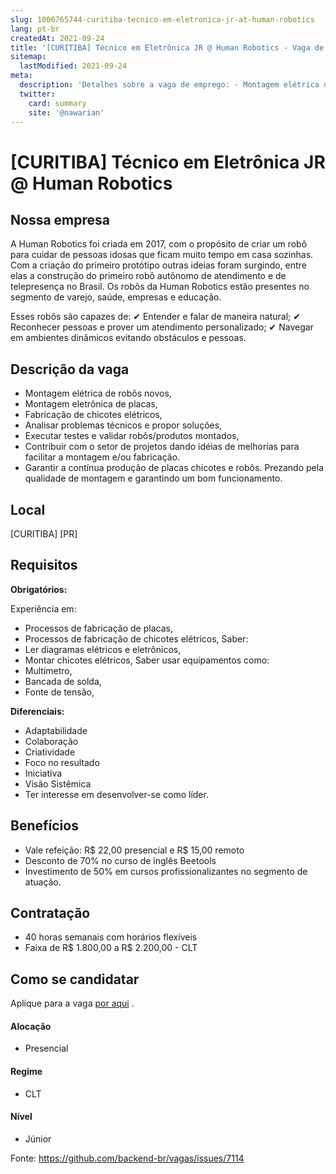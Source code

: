 ```yaml
---
slug: 1006765744-curitiba-tecnico-em-eletronica-jr-at-human-robotics
lang: pt-br
createdAt: 2021-09-24
title: '[CURITIBA] Técnico em Eletrônica JR @ Human Robotics - Vaga de Emprego'
sitemap:
  lastModified: 2021-09-24
meta:
  description: 'Detalhes sobre a vaga de emprego: - Montagem elétrica de robôs novos, - Montagem eletrônica de placas, - Fabricação de chicotes elétricos, - Analisar problemas técnicos e propor soluções, - Executar testes e validar robôs/produtos montados, - Contribuir com o setor de projetos dando idéias de melhorias para facilitar a montagem e/ou fabricação. - Garantir a contínua produção de placas chicotes e robôs. Prezando pela qualidade de montagem e garantindo um bom funcionamento.'
  twitter:
    card: summary
    site: '@nawarian'
---
```


# [CURITIBA] Técnico em Eletrônica JR @ Human Robotics

## Nossa empresa

A Human Robotics foi criada em 2017, com o propósito de criar um robô para cuidar de pessoas idosas que ficam muito tempo em casa sozinhas. 
Com a criação do primeiro protótipo outras ideias foram surgindo, entre elas a construção do primeiro robô autônomo de atendimento e de telepresença no Brasil. 
Os robôs da Human Robotics estão presentes no segmento de varejo, saúde, empresas e educação. 

Esses robôs são capazes de:
✔  Entender e falar de maneira natural;
✔  Reconhecer pessoas e prover um atendimento personalizado; 
✔  Navegar em ambientes dinâmicos evitando obstáculos e pessoas.

## Descrição da vaga

- Montagem elétrica de robôs novos,
- Montagem eletrônica de placas,
- Fabricação de chicotes elétricos,
- Analisar problemas técnicos e propor soluções,
- Executar testes e validar robôs/produtos montados,
- Contribuir com o setor de projetos dando idéias de melhorias para facilitar a montagem e/ou fabricação. 
- Garantir a contínua produção de placas chicotes e robôs. Prezando pela qualidade de montagem e garantindo um bom funcionamento. 

## Local

[CURITIBA] [PR]

## Requisitos

**Obrigatórios:**

Experiência em:
- Processos de fabricação de placas,
- Processos de fabricação de chicotes elétricos,
Saber:
- Ler diagramas elétricos e eletrônicos, 
- Montar chicotes elétricos,
Saber usar equipamentos como:
- Multímetro,
- Bancada de solda,
- Fonte de tensão,

**Diferenciais:**
- Adaptabilidade
- Colaboração
- Criatividade
- Foco no resultado
- Iniciativa
- Visão Sistêmica
- Ter interesse em desenvolver-se como líder. 

## Benefícios

- Vale refeição: R$ 22,00 presencial e R$ 15,00 remoto
- Desconto de 70% no curso de inglês Beetools
- Investimento de 50% em cursos profissionalizantes no segmento de atuação. 

## Contratação

- 40 horas semanais com horários flexíveis
- Faixa de R$ 1.800,00 a R$ 2.200,00 - CLT

## Como se candidatar

Aplique para a vaga [por aqui](https://www.careers-page.com/novare-rh/job/737YX5) .

#### Alocação
- Presencial

#### Regime
- CLT

#### Nível
- Júnior

Fonte: https://github.com/backend-br/vagas/issues/7114